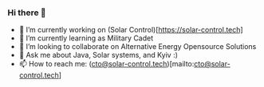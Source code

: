 ### Hi there 👋

- 🔭 I’m currently working on (Solar Control)[https://solar-control.tech]
- 🌱 I’m currently learning as Military Cadet
- 👯 I’m looking to collaborate on Alternative Energy Opensource Solutions
- 💬 Ask me about Java, Solar systems, and Kyiv :)
- 📫 How to reach me: (cto@solar-control.tech)[mailto:cto@solar-control.tech]
